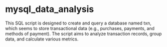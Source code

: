 # mysql_data_analysis
This SQL script is designed to create and query a database named txn, which seems to store transactional data (e.g., purchases, payments, and methods of payment). The script aims to analyze transaction records, group data, and calculate various metrics.
